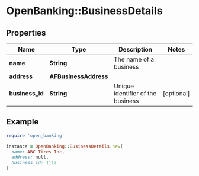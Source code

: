 # OpenBanking::BusinessDetails

## Properties

| Name | Type | Description | Notes |
| ---- | ---- | ----------- | ----- |
| **name** | **String** | The name of a business |  |
| **address** | [**AFBusinessAddress**](AFBusinessAddress.md) |  |  |
| **business_id** | **String** | Unique identifier of the business | [optional] |

## Example

```ruby
require 'open_banking'

instance = OpenBanking::BusinessDetails.new(
  name: ABC Tires Inc,
  address: null,
  business_id: 1112
)
```

